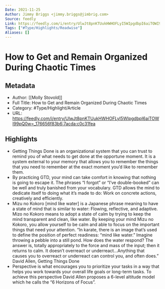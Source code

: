 ```yaml
---
Date: 2021-11-25
Author: Jimmy Briggs <jimmy.briggs@jimbrig.com>
Source: feedly
Link: https://feedly.com/i/entry/UlwJt8pnKTUukHWHOFLyI5WIpgdbpI6aiTOWI99pQ0w=_176656f83b6:7acda:c0c31fea
Tags: ["#Type/Highlights/Readwise"]
Aliases: []
---
```

# How to Get and Remain Organized During Chaotic Times

## Metadata
- Author: [[Molly Stovold]]
- Full Title: How to Get and Remain Organized During Chaotic Times
- Category: #Type/Highlight/Article
- URL: https://feedly.com/i/entry/UlwJt8pnKTUukHWHOFLyI5WIpgdbpI6aiTOWI99pQ0w=_176656f83b6:7acda:c0c31fea

## Highlights
- Getting Things Done is an organizational system that you can trust to remind you of what needs to get done at the opportune moment. It is a system external to your memory that allows you to remember the things that you need to remember at the exact moment you’d like to remember them.
- By practicing GTD, your mind can take comfort in knowing that nothing is going to escape it. The phrases “I forgot” or “I’ve double-booked” can be well and truly banished from your vocabulary. GTD allows the mind to dedicate itself to doing what it’s made to do: Work on concrete actions, creatively and efficiently.
- Mizu no Kokoro [mind like water] is a Japanese phrase meaning to have a state of mind that is similar to water: Flowing, reflective, and adaptive. Mizo no Kokoro means to adopt a state of calm by trying to keep the mind transparent and clean, like water. By keeping your mind Mizu no Kokoro, you allow yourself to be calm and able to focus on the important things that need your attention.
  “In karate, there is an image that’s used to define the position of perfect readiness: “mind like water.” Imagine throwing a pebble into a still pond. How does the water respond? The answer is, totally appropriately to the force and mass of the input; then it returns to calm. It doesn’t overreact or underreact…Anything that causes you to overreact or underreact can control you, and often does.” David Allen, Getting Things Done
- Perspective is what encourages you to prioritize your tasks in a way that helps you work towards your overall life goals or long-term tasks. To achieve this perspective David Allen proposes a 6-level altitude model which he calls the “6 Horizons of Focus”.

